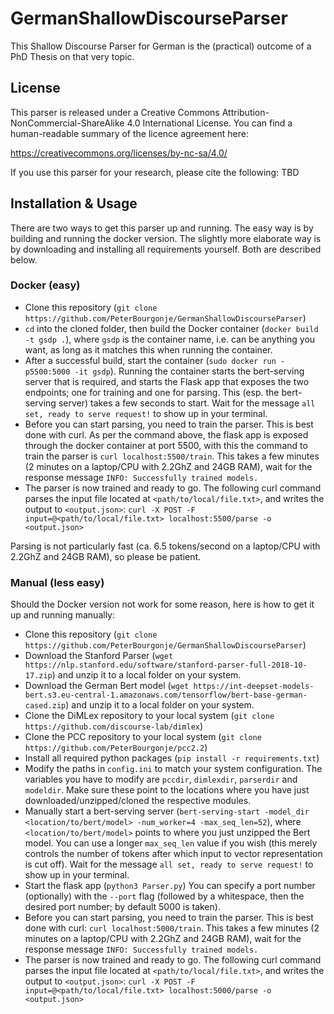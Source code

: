 # GermanShallowDiscourseParser

This Shallow Discourse Parser for German is the (practical) outcome of a PhD Thesis on that very topic.


## License

This parser is released under a Creative Commons Attribution-NonCommercial-ShareAlike 4.0 International License.
You can find a human-readable summary of the licence agreement here:

https://creativecommons.org/licenses/by-nc-sa/4.0/

If you use this parser for your research, please cite the following:
TBD

## Installation & Usage

There are two ways to get this parser up and running. The easy way is by building and running the docker version. The slightly more elaborate way is by downloading and installing all requirements yourself. Both are described below.

### Docker (easy)
- Clone this repository (`git clone https://github.com/PeterBourgonje/GermanShallowDiscourseParser`)
- `cd` into the cloned folder, then build the Docker container (`docker build -t gsdp .`), where `gsdp` is the container name, i.e. can be anything you want, as long as it matches this when running the container.
- After a successful build, start the container (`sudo docker run -p5500:5000 -it gsdp`). Running the container starts the bert-serving server that is required, and starts the Flask app that exposes the two endpoints; one for training and one for parsing. This (esp. the bert-serving server) takes a few seconds to start. Wait for the message `all set, ready to serve request!` to show up in your terminal.
- Before you can start parsing, you need to train the parser. This is best done with curl. As per the command above, the flask app is exposed through the docker container at port 5500, with this the command to train the parser is `curl localhost:5500/train`. This takes a few minutes (2 minutes on a laptop/CPU with 2.2GhZ and 24GB RAM), wait for the response message `INFO: Successfully trained models.`
- The parser is now trained and ready to go. The following curl command parses the input file located at `<path/to/local/file.txt>`, and writes the output to `<output.json>`: `curl -X POST -F input=@<path/to/local/file.txt> localhost:5500/parse -o <output.json>`

Parsing is not particularly fast (ca. 6.5 tokens/second on a laptop/CPU with 2.2GhZ and 24GB RAM), so please be patient.


### Manual (less easy)
Should the Docker version not work for some reason, here is how to get it up and running manually:

- Clone this repository (`git clone https://github.com/PeterBourgonje/GermanShallowDiscourseParser`)
- Download the Stanford Parser (`wget https://nlp.stanford.edu/software/stanford-parser-full-2018-10-17.zip`) and unzip it to a local folder on your system.
- Download the German Bert model (`wget https://int-deepset-models-bert.s3.eu-central-1.amazonaws.com/tensorflow/bert-base-german-cased.zip`) and unzip it to a local folder on your system.
- Clone the DiMLex repository to your local system (`git clone https://github.com/discourse-lab/dimlex`)
- Clone the PCC repository to your local system (`git clone https://github.com/PeterBourgonje/pcc2.2`)
- Install all required python packages (`pip install -r requirements.txt`)
- Modify the paths in `config.ini` to match your system configuration. The variables you have to modify are `pccdir`, `dimlexdir`, `parserdir` and `modeldir`. Make sure these point to the locations where you have just downloaded/unzipped/cloned the respective modules.
- Manually start a bert-serving server (`bert-serving-start -model_dir <location/to/bert/model> -num_worker=4 -max_seq_len=52`), where `<location/to/bert/model>` points to where you just unzipped the Bert model. You can use a longer `max_seq_len` value if you wish (this merely controls the number of tokens after which input to vector representation is cut off). Wait for the message `all set, ready to serve request!` to show up in your terminal.
- Start the flask app (`python3 Parser.py`)
You can specify a port number (optionally) with the `--port` flag (followed by a whitespace, then the desired port number; by default 5000 is taken).
- Before you can start parsing, you need to train the parser. This is best done with curl: `curl localhost:5000/train`. This takes a few minutes (2 minutes on a laptop/CPU with 2.2GhZ and 24GB RAM), wait for the response message `INFO: Successfully trained models.`
- The parser is now trained and ready to go. The following curl command parses the input file located at `<path/to/local/file.txt>`, and writes the output to `<output.json>`: `curl -X POST -F input=@<path/to/local/file.txt> localhost:5000/parse -o <output.json>`

